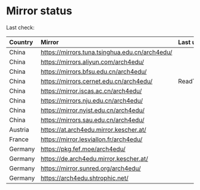 <script src="./time.js"></script>
# Mirror status
Last check: <script type="text/javascript">localize(1748812921.9570847);</script>

|Country|Mirror|Last update|
|:------|:-----|:----------|
|China|https://mirrors.tuna.tsinghua.edu.cn/arch4edu/|<script type="text/javascript">localize(1748760430);</script>|
|China|https://mirrors.aliyun.com/arch4edu/|<script type="text/javascript">localize(1748760430);</script>|
|China|https://mirrors.bfsu.edu.cn/arch4edu/|<script type="text/javascript">localize(1748760430);</script>|
|China|https://mirrors.cernet.edu.cn/arch4edu/|ReadTimeout|
|China|https://mirror.iscas.ac.cn/arch4edu/|<script type="text/javascript">localize(1748760430);</script>|
|China|https://mirrors.nju.edu.cn/arch4edu/|<script type="text/javascript">localize(1748673856);</script>|
|China|https://mirror.nyist.edu.cn/arch4edu/|<script type="text/javascript">localize(1748760430);</script>|
|China|https://mirrors.sau.edu.cn/arch4edu/|<script type="text/javascript">localize(1731653531);</script>|
|Austria|https://at.arch4edu.mirror.kescher.at/|<script type="text/javascript">localize(1748760430);</script>|
|France|https://mirror.lesviallon.fr/arch4edu/|<script type="text/javascript">localize(1748760430);</script>|
|Germany|https://pkg.fef.moe/arch4edu/|<script type="text/javascript">localize(1748760430);</script>|
|Germany|https://de.arch4edu.mirror.kescher.at/|<script type="text/javascript">localize(1748760430);</script>|
|Germany|https://mirror.sunred.org/arch4edu/|<script type="text/javascript">localize(1748760430);</script>|
|Germany|https://arch4edu.shtrophic.net/|<script type="text/javascript">localize(1748760430);</script>|

<script src="./tablefilter/tablefilter.js"></script>
<script src="./table.js"></script>